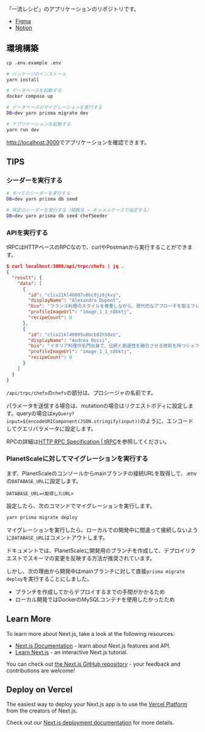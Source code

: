 「一流レシピ」のアプリケーションのリポジトリです。

- [Figma](https://www.figma.com/file/JSVMGHBeYzAsmujXjPDwAE/%E4%B8%80%E6%B5%81%E3%83%AC%E3%82%B7%E3%83%94?type=design&node-id=0-1&t=hEktBgwhQUvdsL3W-0)
- [Notion](https://www.notion.so/natsumih/Qin-Recipe-App-36e3e4c062cf4a4dbf05234affbfba42)

## 環境構築

```bash
cp .env.example .env

# パッケージのインストール
yarn install

# データベースを起動する
docker compose up
```

```bash
# データベースのマイグレーションを実行する
DB=dev yarn prisma migrate dev

# アプリケーションを起動する
yarn run dev
```

[http://localhost:3000](http://localhost:3000)でアプリケーションを確認できます。

## TIPS

### シーダーを実行する

```bash
# すべてのシーダーを実行する
DB=dev yarn prisma db seed

# 特定のシーダーを実行する（関数名 = キャメルケースで指定する）
DB=dev yarn prisma db seed chefSeeder
```

### APIを実行する

tRPCはHTTPベースのRPCなので、curlやPostmanから実行することができます。

```json
$ curl localhost:3000/api/trpc/chefs | jq .
{
  "result": {
    "data": [
      {
        "id": "clix21kl40007u0bc0jz6jkvy",
        "displayName": "Alexandra Dupont",
        "bio": "フランス料理のスタイルを尊重しながら、現代的なアプローチを取るフレンチシェフ。シンプルで洗練された料理に、斬新なアイデアを取り入れた独自のメニューを提供します。フレーバーパリングのマスターとして知られ、素材の持つ個性を引き立てます。",
        "profileImageUrl": "image_1_1_s8bktj",
        "recipeCount": 0
      },
      {
        "id": "clix21kl40005u0bcb02h50xo",
        "displayName": "Andrea Rossi",
        "bio": "イタリア料理の名門出身で、伝統と創造性を融合させる技術を持つシェフ。家庭的で温かみのある料理から、高級レストランでの本格的なイタリアンまで幅広いジャンルに精通しています。素材の鮮度と風味を最大限に引き出し、愛情を込めた料理を提供します。",
        "profileImageUrl": "image_1_1_s8bktj",
        "recipeCount": 0
      }
    ]
  }
}
```

`/api/trpc/chefs`の`chefs`の部分は、プロシージャの名前です。

パラメータを送信する場合は、mutationの場合はリクエストボディに設定します。queryの場合は`myQuery?input=${encodeURIComponent(JSON.stringify(input))`のように、エンコードしてクエリパラメータに設定します。

RPCの詳細は[HTTP RPC Specification | tRPC](https://trpc.io/docs/v9/rpc)を参照してください。

### PlanetScaleに対してマイグレーションを実行する

まず、PlanetScaleのコンソールからmainブランチの接続URLを取得して、.envの`DATABASE_URL`に設定します。

```text
DATABASE_URL=<取得したURL>
```

設定したら、次のコマンドでマイグレーションを実行します。

```bash
yarn prisma migrate deploy
```

マイグレーションを実行したら、ローカルでの開発中に間違って接続しないように`DATABASE_URL`はコメントアウトします。

ドキュメントでは、PlanetScaleに開発用のブランチを作成して、デプロイリクエストでスキーマの変更を反映する方法が推奨されています。

しかし、次の理由から開発中はmainブランチに対して直接`prisma migrate deploy`を実行することにしました。

- ブランチを作成してからデプロイするまでの手間がかかるため
- ローカル開発ではDockerのMySQLコンテナを使用したかったため

## Learn More

To learn more about Next.js, take a look at the following resources:

- [Next.js Documentation](https://nextjs.org/docs) - learn about Next.js features and API.
- [Learn Next.js](https://nextjs.org/learn) - an interactive Next.js tutorial.

You can check out [the Next.js GitHub repository](https://github.com/vercel/next.js/) - your feedback and contributions are welcome!

## Deploy on Vercel

The easiest way to deploy your Next.js app is to use the [Vercel Platform](https://vercel.com/new?utm_medium=default-template&filter=next.js&utm_source=create-next-app&utm_campaign=create-next-app-readme) from the creators of Next.js.

Check out our [Next.js deployment documentation](https://nextjs.org/docs/deployment) for more details.

